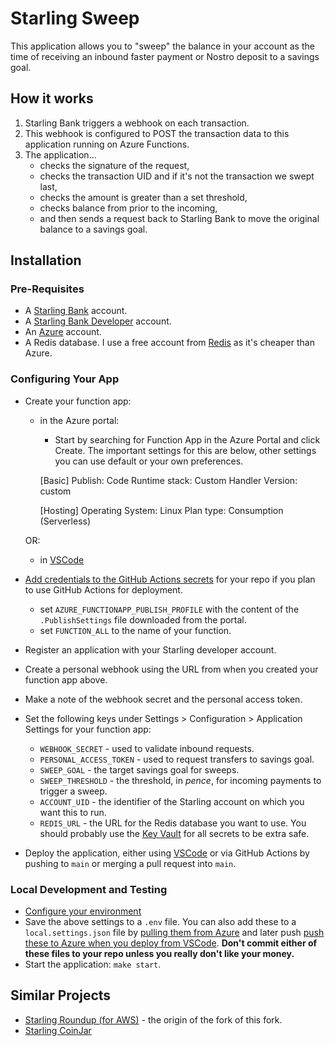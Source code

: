 # Starling Sweep

This application allows you to "sweep" the balance in your account as the time of receiving an inbound faster payment or Nostro deposit to a savings goal.

## How it works

1. Starling Bank triggers a webhook on each transaction.
1. This webhook is configured to POST the transaction data to this application running on Azure Functions.
1. The application...
   - checks the signature of the request,
   - checks the transaction UID and if it's not the transaction we swept last,
   - checks the amount is greater than a set threshold,
   - checks balance from prior to the incoming,
   - and then sends a request back to Starling Bank to move the original balance to a savings goal.

## Installation

### Pre-Requisites

- A [Starling Bank](https://starlingbank.com) account.
- A [Starling Bank Developer](https://developer.starlingbank.com) account.
- An [Azure](https://azure.microsoft.com/free/) account.
- A Redis database. I use a free account from [Redis](https://redis.com/try-free/) as it's cheaper than Azure.

### Configuring Your App

- Create your function app:
  - in the Azure portal:
    - Start by searching for Function App in the Azure Portal and click Create. The important settings for this are below, other settings you can use default or your own preferences.

    [Basic]
        Publish: Code
        Runtime stack: Custom Handler
        Version: custom

    [Hosting]
        Operating System: Linux
        Plan type: Consumption (Serverless)

  OR:
  
  - in [VSCode](https://learn.microsoft.com/en-us/azure/azure-functions/create-first-function-vs-code-other?tabs=go%2Clinux#create-the-function-app-in-azure)
- [Add credentials to the GitHub Actions secrets](https://github.com/Azure/functions-action#using-publish-profile-as-deployment-credential-recommended) for your repo if you plan to use GitHub Actions for deployment.
  - set `AZURE_FUNCTIONAPP_PUBLISH_PROFILE` with the content of the `.PublishSettings` file downloaded from the portal.
  - set `FUNCTION_ALL` to the name of your function.
- Register an application with your Starling developer account.
- Create a personal webhook using the URL from when you created your function app above.
- Make a note of the webhook secret and the personal access token.
- Set the following keys under Settings > Configuration > Application Settings for your function app:
  - `WEBHOOK_SECRET` - used to validate inbound requests.
  - `PERSONAL_ACCESS_TOKEN` - used to request transfers to savings goal.
  - `SWEEP_GOAL` - the target savings goal for sweeps.
  - `SWEEP_THRESHOLD` - the threshold, in _pence_, for incoming payments to trigger a sweep.
  - `ACCOUNT_UID` - the identifier of the Starling account on which you want this to run.
  - `REDIS_URL` - the URL for the Redis database you want to use.
  You should probably use the [Key Vault](https://azure.microsoft.com/services/key-vault/) for all secrets to be extra safe.
- Deploy the application, either using [VSCode](https://docs.microsoft.com/en-us/azure/azure-functions/create-first-function-vs-code-other?tabs=go%2Clinux#publish-the-project-to-azure) or via GitHub Actions by pushing to `main` or merging a pull request into `main`.

### Local Development and Testing

- [Configure your environment](https://learn.microsoft.com/en-us/azure/azure-functions/create-first-function-vs-code-other?tabs=go%2Cmacos#configure-your-environment)
- Save the above settings to a `.env` file.
  You can also add these to a `local.settings.json` file by [pulling them from Azure](https://learn.microsoft.com/en-us/azure/azure-functions/functions-develop-vs-code?tabs=csharp#download-settings-from-azure) and later push [push these to Azure when you deploy from VSCode](https://learn.microsoft.com/en-us/azure/azure-functions/functions-develop-vs-code?tabs=csharp#application-settings-in-azure).
  **Don't commit either of these files to your repo unless you really don't like your money.**
- Start the application: `make start`.

## Similar Projects

- [Starling Roundup (for AWS)](https://github.com/billglover/starling-roundup) - the origin of the fork of this fork.
- [Starling CoinJar](https://github.com/cooperaj/starling-coinjar)
